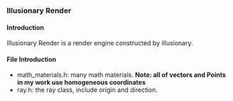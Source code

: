 ### Illusionary Render
#### Introduction
Illusionary Render is a render engine constructed by illusionary.
#### File Introduction
- math_materials.h: many math materials. **Note: all of vectors and Points in my work use homogeneous coordinates**
- ray.h: the ray class, include origin and direction.
